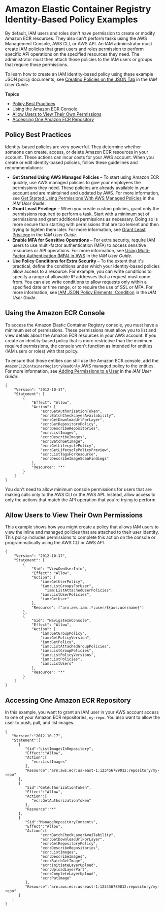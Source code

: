 # Amazon Elastic Container Registry Identity\-Based Policy Examples<a name="security_iam_id-based-policy-examples"></a>

By default, IAM users and roles don't have permission to create or modify Amazon ECR resources\. They also can't perform tasks using the AWS Management Console, AWS CLI, or AWS API\. An IAM administrator must create IAM policies that grant users and roles permission to perform specific API operations on the specified resources they need\. The administrator must then attach those policies to the IAM users or groups that require those permissions\.

To learn how to create an IAM identity\-based policy using these example JSON policy documents, see [Creating Policies on the JSON Tab](https://docs.aws.amazon.com/IAM/latest/UserGuide/access_policies_create.html#access_policies_create-json-editor) in the *IAM User Guide*\.

**Topics**
+ [Policy Best Practices](#security_iam_service-with-iam-policy-best-practices)
+ [Using the Amazon ECR Console](#security_iam_id-based-policy-examples-console)
+ [Allow Users to View Their Own Permissions](#security_iam_id-based-policy-examples-view-own-permissions)
+ [Accessing One Amazon ECR Repository](#security_iam_id-based-policy-examples-access-one-bucket)

## Policy Best Practices<a name="security_iam_service-with-iam-policy-best-practices"></a>

Identity\-based policies are very powerful\. They determine whether someone can create, access, or delete Amazon ECR resources in your account\. These actions can incur costs for your AWS account\. When you create or edit identity\-based policies, follow these guidelines and recommendations:
+ **Get Started Using AWS Managed Policies** – To start using Amazon ECR quickly, use AWS managed policies to give your employees the permissions they need\. These policies are already available in your account and are maintained and updated by AWS\. For more information, see [Get Started Using Permissions With AWS Managed Policies](https://docs.aws.amazon.com/IAM/latest/UserGuide/best-practices.html#bp-use-aws-defined-policies) in the *IAM User Guide*\.
+ **Grant Least Privilege** – When you create custom policies, grant only the permissions required to perform a task\. Start with a minimum set of permissions and grant additional permissions as necessary\. Doing so is more secure than starting with permissions that are too lenient and then trying to tighten them later\. For more information, see [Grant Least Privilege](https://docs.aws.amazon.com/IAM/latest/UserGuide/best-practices.html#grant-least-privilege) in the *IAM User Guide*\.
+ **Enable MFA for Sensitive Operations** – For extra security, require IAM users to use multi\-factor authentication \(MFA\) to access sensitive resources or API operations\. For more information, see [Using Multi\-Factor Authentication \(MFA\) in AWS](https://docs.aws.amazon.com/IAM/latest/UserGuide/id_credentials_mfa.html) in the *IAM User Guide*\.
+ **Use Policy Conditions for Extra Security** – To the extent that it's practical, define the conditions under which your identity\-based policies allow access to a resource\. For example, you can write conditions to specify a range of allowable IP addresses that a request must come from\. You can also write conditions to allow requests only within a specified date or time range, or to require the use of SSL or MFA\. For more information, see [IAM JSON Policy Elements: Condition](https://docs.aws.amazon.com/IAM/latest/UserGuide/reference_policies_elements_condition.html) in the *IAM User Guide*\.

## Using the Amazon ECR Console<a name="security_iam_id-based-policy-examples-console"></a>

To access the Amazon Elastic Container Registry console, you must have a minimum set of permissions\. These permissions must allow you to list and view details about the Amazon ECR resources in your AWS account\. If you create an identity\-based policy that is more restrictive than the minimum required permissions, the console won't function as intended for entities \(IAM users or roles\) with that policy\.

To ensure that those entities can still use the Amazon ECR console, add the `AmazonEC2ContainerRegistryReadOnly` AWS managed policy to the entities\. For more information, see [Adding Permissions to a User](https://docs.aws.amazon.com/IAM/latest/UserGuide/id_users_change-permissions.html#users_change_permissions-add-console) in the *IAM User Guide*:

```
{
    "Version": "2012-10-17",
    "Statement": [
        {
            "Effect": "Allow",
            "Action": [
                "ecr:GetAuthorizationToken",
                "ecr:BatchCheckLayerAvailability",
                "ecr:GetDownloadUrlForLayer",
                "ecr:GetRepositoryPolicy",
                "ecr:DescribeRepositories",
                "ecr:ListImages",
                "ecr:DescribeImages",
                "ecr:BatchGetImage",
                "ecr:GetLifecyclePolicy",
                "ecr:GetLifecyclePolicyPreview",
                "ecr:ListTagsForResource",
                "ecr:DescribeImageScanFindings"
            ],
            "Resource": "*"
        }
    ]
}
```

You don't need to allow minimum console permissions for users that are making calls only to the AWS CLI or the AWS API\. Instead, allow access to only the actions that match the API operation that you're trying to perform\.

## Allow Users to View Their Own Permissions<a name="security_iam_id-based-policy-examples-view-own-permissions"></a>

This example shows how you might create a policy that allows IAM users to view the inline and managed policies that are attached to their user identity\. This policy includes permissions to complete this action on the console or programmatically using the AWS CLI or AWS API\.

```
{
    "Version": "2012-10-17",
    "Statement": [
        {
            "Sid": "ViewOwnUserInfo",
            "Effect": "Allow",
            "Action": [
                "iam:GetUserPolicy",
                "iam:ListGroupsForUser",
                  "iam:ListAttachedUserPolicies",
                "iam:ListUserPolicies",
                "iam:GetUser"
            ],
            "Resource": ["arn:aws:iam::*:user/${aws:username}"]
        },
        {
            "Sid": "NavigateInConsole",
            "Effect": "Allow",
            "Action": [
                "iam:GetGroupPolicy",
                "iam:GetPolicyVersion",
                "iam:GetPolicy",
                "iam:ListAttachedGroupPolicies",
                "iam:ListGroupPolicies",
                "iam:ListPolicyVersions",
                "iam:ListPolicies",
                "iam:ListUsers"
            ],
            "Resource": "*"
        }
    ]
}
```

## Accessing One Amazon ECR Repository<a name="security_iam_id-based-policy-examples-access-one-bucket"></a>

In this example, you want to grant an IAM user in your AWS account access to one of your Amazon ECR repositories, `my-repo`\. You also want to allow the user to push, pull, and list images\.

```
{
   "Version":"2012-10-17",
   "Statement":[
      {
         "Sid":"ListImagesInRepository",
         "Effect":"Allow",
         "Action":[
            "ecr:ListImages"
         ],
         "Resource":"arn:aws:ecr:us-east-1:123456789012:repository/my-repo"
      },
      {
         "Sid":"GetAuthorizationToken",
         "Effect":"Allow",
         "Action":[
            "ecr:GetAuthorizationToken"
         ],
         "Resource":"*"
      },
      {
         "Sid":"ManageRepositoryContents",
         "Effect":"Allow",
         "Action":[
                "ecr:BatchCheckLayerAvailability",
                "ecr:GetDownloadUrlForLayer",
                "ecr:GetRepositoryPolicy",
                "ecr:DescribeRepositories",
                "ecr:ListImages",
                "ecr:DescribeImages",
                "ecr:BatchGetImage",
                "ecr:InitiateLayerUpload",
                "ecr:UploadLayerPart",
                "ecr:CompleteLayerUpload",
                "ecr:PutImage"
         ],
         "Resource":"arn:aws:ecr:us-east-1:123456789012:repository/my-repo"
      }
   ]
}
```